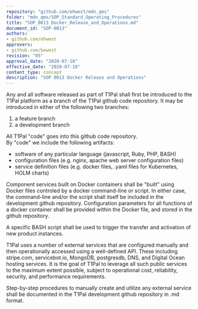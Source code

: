 ```yaml
---
repository: "github.com/ehwest/mdn_qms"
folder: "mdn_qms/SOP_Standard_Operating_Procedures"
title: "SOP_0013_Docker_Release_and_Operations.md"
document_id: "SOP-0013"
authors:
- github.com/ehwest
approvers:
- github.com/bewest
revision: "05"
approval_date: "2020-07-18"
effective_date: "2020-07-18"
content_type: concept
description: "SOP 0013 Docker Release and Operations"
---
```


Any and all software released as part of T1Pal shall first be introduced to the T1Pal platform
as a branch of the T1Pal github code repository.  It may be introduced in either of the following
two branches:  

1. a <named> feature branch 
2. a development branch

All T1Pal "code" goes into this github code repository.   
By "code" we include the following artifacts:

* software of any particular language (javascript, Ruby, PHP, BASH)
* configuration files (e.g. nginx, apache web server configuration files)
* service definition files (e.g. docker files, .yaml files for Kubernetes, HOLM charts)

Component services built on Docker containers shall be "built" using Docker files controled by a docker command-line or script.
In either case, the command-line and/or the script shall itself be included in the development github repository.
Configuration parameters for all functions of a docker container shall be provided within the Docker file, and stored in the github repository.

A specific BASH script shall be used to trigger the transfer and activation of new product instances.

T1Pal uses a number of external services that are configured manually and then operationally accessed using a well-defined
API.  These including stripe.com, servicebot.io, MongoDB, postgresdb, DNS, and Digital Ocean hosting services.
It is the goal of T1Pal to leverage all such public services to the maximum extent possible, subject
to operational cost, reliability, security, and performance requirements.

Step-by-step procedures to manually create and utilize any external service shall be documented in the T1Pal development github repository in .md format.



